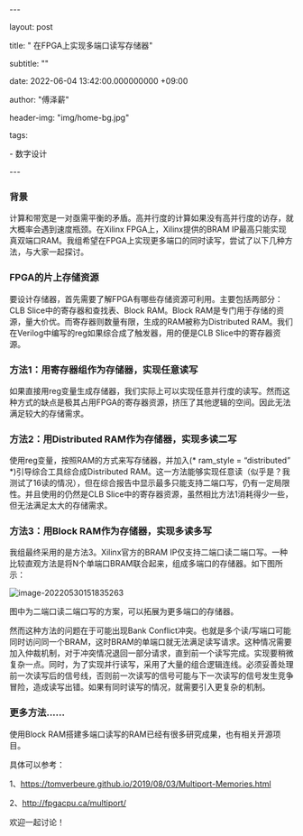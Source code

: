 \---

layout:   post

title:   " 在FPGA上实现多端口读写存储器"

subtitle:  ""

date:   2022-06-04 13:42:00.000000000 +09:00

author:   "傅泽薪"

header-img: "img/home-bg.jpg"

tags:

\- 数字设计

\---

### 背景

计算和带宽是一对亟需平衡的矛盾。高并行度的计算如果没有高并行度的访存，就大概率会遇到速度瓶颈。在Xilinx FPGA上，Xilinx提供的BRAM IP最高只能实现真双端口RAM。我组希望在FPGA上实现更多端口的同时读写，尝试了以下几种方法，与大家一起探讨。

### FPGA的片上存储资源

要设计存储器，首先需要了解FPGA有哪些存储资源可利用。主要包括两部分：CLB Slice中的寄存器和查找表、Block RAM。Block RAM是专门用于存储的资源，量大价优。而寄存器则数量有限，生成的RAM被称为Distributed RAM。我们在Verilog中编写的reg如果综合成了触发器，用的便是CLB Slice中的寄存器资源。

### 方法1：用寄存器组作为存储器，实现任意读写

如果直接用reg变量生成存储器，我们实际上可以实现任意并行度的读写。然而这种方式的缺点是极其占用FPGA的寄存器资源，挤压了其他逻辑的空间。因此无法满足较大的存储需求。

### 方法2：用Distributed RAM作为存储器，实现多读二写

使用reg变量，按照RAM的方式来写存储器，并加入(* ram_style = “distributed” *)引导综合工具综合成Distributed RAM。这一方法能够实现任意读（似乎是？我测试了16读的情况），但在综合报告中显示最多只能支持二端口写，仍有一定局限性。并且使用的仍然是CLB Slice中的寄存器资源，虽然相比方法1消耗得少一些，但无法满足太大的存储需求。

### 方法3：用Block RAM作为存储器，实现多读多写

我组最终采用的是方法3。Xilinx官方的BRAM IP仅支持二端口读二端口写。一种比较直观方法是将N个单端口BRAM联合起来，组成多端口的存储器。如下图所示：

![image-20220530151835263](https://tuchuang-1254351169.cos.ap-guangzhou.myqcloud.com/image-20220530151835263.png)

图中为二端口读二端口写的方案，可以拓展为更多端口的存储器。

然而这种方法的问题在于可能出现Bank Conflict冲突。也就是多个读/写端口可能同时访问同一个BRAM，这时BRAM的单端口就无法满足读写请求。这种情况需要加入仲裁机制，对于冲突情况退回一部分请求，直到前一个读写完成。实现要稍微复杂一点。同时，为了实现并行读写，采用了大量的组合逻辑连线。必须妥善处理前一次读写后的信号线，否则前一次读写的信号可能与下一次读写的信号发生竞争冒险，造成读写出错。如果有同时读写的情况，就需要引入更复杂的机制。

### 更多方法......

使用Block RAM搭建多端口读写的RAM已经有很多研究成果，也有相关开源项目。

具体可以参考：

1、https://tomverbeure.github.io/2019/08/03/Multiport-Memories.html

2、http://fpgacpu.ca/multiport/

欢迎一起讨论！